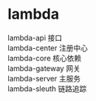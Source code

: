 # lambda

lambda-api 接口<br>
lambda-center 注册中心<br>
lambda-core 核心依赖<br>
lambda-gateway 网关<br>
lambda-server 主服务<br>
lambda-sleuth 链路追踪<br>
